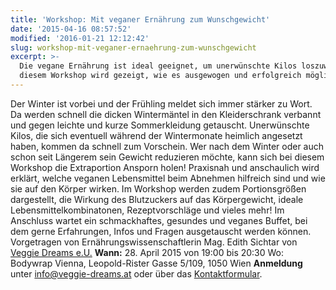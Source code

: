 ```yaml
---
title: 'Workshop: Mit veganer Ernährung zum Wunschgewicht'
date: '2015-04-16 08:57:52'
modified: '2016-01-21 12:12:42'
slug: workshop-mit-veganer-ernaehrung-zum-wunschgewicht
excerpt: >-
  Die vegane Ernährung ist ideal geeignet, um unerwünschte Kilos loszuwerden. In
  diesem Workshop wird gezeigt, wie es ausgewogen und erfolgreich möglich ist!
---
```


Der Winter ist vorbei und der Frühling meldet sich immer stärker zu Wort. Da werden schnell die dicken Wintermäntel in den Kleiderschrank verbannt und gegen leichte und kurze Sommerkleidung getauscht. Unerwünschte Kilos, die sich eventuell während der Wintermonate heimlich angesetzt haben, kommen da schnell zum Vorschein. Wer nach dem Winter oder auch schon seit Längerem sein Gewicht reduzieren möchte, kann sich bei diesem Workshop die Extraportion Ansporn holen! Praxisnah und anschaulich wird erklärt, welche veganen Lebensmittel beim Abnehmen hilfreich sind und wie sie auf den Körper wirken. Im Workshop werden zudem Portionsgrößen dargestellt, die Wirkung des Blutzuckers auf das Körpergewicht, ideale Lebensmittelkombinatonen, Rezeptvorschläge und vieles mehr! Im Anschluss wartet ein schmackhaftes, gesundes und veganes Buffet, bei dem gerne Erfahrungen, Infos und Fragen ausgetauscht werden können. Vorgetragen von Ernährungswissenschaftlerin Mag. Edith Sichtar von [Veggie Dreams e.U.](http://www.veggie-dreams.at "Veggie Dreams") **Wann:** 28. April 2015 von 19:00 bis 20:30 Wo: Bodywrap Vienna, Leopold-Rister Gasse 5/109, 1050 Wien **Anmeldung** unter info@veggie-dreams.at oder über das [Kontaktformular](http://www.veggie-dreams.at/kontakt/).
